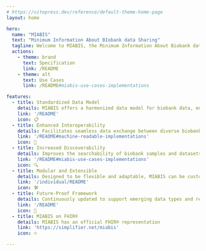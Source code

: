 ```yaml
---
# https://vitepress.dev/reference/default-theme-home-page
layout: home

hero:
  name: "MIABIS"
  text: "Minimum Information About BIobank data Sharing"
  tagline: Welcome to MIABIS, the Minimum Information About Biobank data Sharing initiative! MIABIS is dedicated to standardising data elements used to describe biobanks, research on samples, and associated data. Our goal is to enhance interoperability among biobanks sharing their valuable data and samples.
  actions:
    - theme: brand
      text: Specification
      link: /README
    - theme: alt
      text: Use Cases
      link: /README#miabis-use-cases-implementations

features:
  - title: Standardized Data Model
    details: MIABIS offers a harmonized data model for biobank data, ensuring consistency and quality across institutions.
    link: '/README'
    icon: 📋
  - title: Enhanced Interoperability
    details: Facilitates seamless data exchange between diverse biobank systems, promoting integration and collaboration.
    link: '/README#machine-readable-implementations'
    icon: 🔗
  - title: Increased Discoverability
    details: Improves the searchability of biobank samples and datasets, helping researchers quickly locate relevant resources.
    link: '/README#miabis-use-cases-implementations'
    icon: 🔍
  - title: Modular and Extensible
    details: Designed to be flexible and adaptable, MIABIS can be customized to meet local needs while adhering to international standards.
    link: '/individual/README'
    icon: 🛠
  - title: Future-Proof Framework
    details: Continuously updated to support emerging data types and research methodologies, ensuring long-term relevance.
    link: '/README'
    icon: 🚀
  - title: MIABIS on FHIR®
    details: MIABIS has an official FHIR® representation
    link: 'https://simplifier.net/miabis'
    icon: 🔥

---
```


